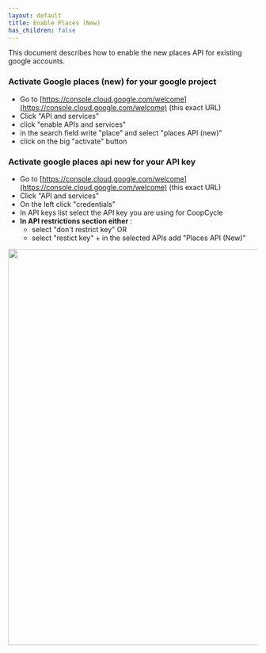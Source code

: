 ```yaml
---
layout: default
title: Enable Places (New)
has_children: false
---
```


This document describes how to enable the new places API for existing google accounts.

### Activate Google places (new) for your google project

- Go to [https://console.cloud.google.com/welcome](https://console.cloud.google.com/welcome) (this exact URL)
- Click "API and services"
- click "enable APIs and services"
- in the search field write "place" and select "places API (new)"
- click on the big "activate" button

### Activate google places api new for your API key

- Go to [https://console.cloud.google.com/welcome](https://console.cloud.google.com/welcome) (this exact URL)
- Click "API and services"
- On the left click "credentials"
- In API keys list select the API key you are using for CoopCycle
- **In API restrictions section either** :
    * select "don't restrict key"
OR
    * select "restict key" + in the selected APIs add "Places API (New)"

<img style="width: 800px" src="/assets/images/restrictions.png" alt="">